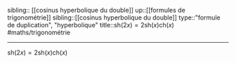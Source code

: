 sibling:: [[cosinus hyperbolique du double]]
up::[[formules de trigonométrie]]
sibling::[[cosinus hyperbolique du double]]
type::"formule de duplication", "hyperbolique"
title::$\mathrm{sh}(2x) = 2\mathrm{sh}(x)\mathrm{ch}(x)$
#maths/trigonométrie

----

$\mathrm{sh}(2x) = 2\mathrm{sh}(x)\mathrm{ch}(x)$
